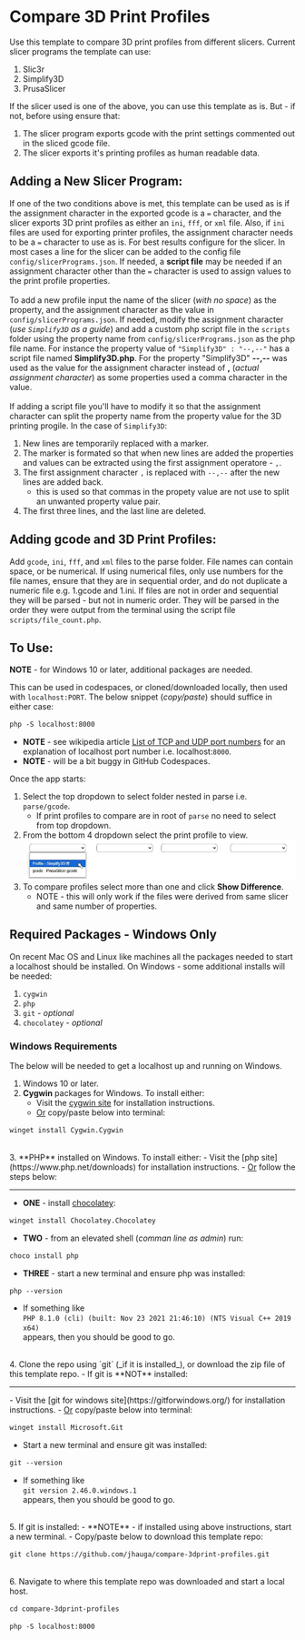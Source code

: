# Compare 3D Print Profiles

Use this template to compare 3D print profiles from different slicers. Current slicer programs the template can use:

1. Slic3r
2. Simplify3D
3. PrusaSlicer


If the slicer used is one of the above, you can use this template as is. But - if not, before using ensure that:

1. The slicer program exports gcode with the print settings commented out in the sliced gcode file.
2. The slicer exports it's printing profiles as human readable data.


## Adding a New Slicer Program:

If one of the two conditions above is met, this template can be used as is if the assignment character in the exported gcode is a `=` character, and the slicer exports 3D print profiles as either an `ini`, `fff`, or `xml` file. Also, if `ini` files are used for exporting printer profiles, the assignment character needs to be a `=` character to use as is. For best results configure for the slicer. In most cases a line for the slicer can be added to the config file `config/slicerPrograms.json`. If needed, a **script file** may be needed if an assignment character other than the `=` character is used to assign values to the print profile properties.
<br><br>
To add a new profile input the name of the slicer (_with no space_) as the property, and the assignment character as the value in `config/slicerPrograms.json`. If needed, modify the assignment character (_use `Simplify3D` as a guide_) and add a custom php script file in the `scripts` folder using the property name from `config/slicerPrograms.json` as the php file name. For instance the property value of `"Simplify3D" : "--,--"` has a script file named **Simplify3D.php**. For the property "Simplify3D" **--,--** was used as the value for the assignment character instead of **,** (_actual assignment character_) as some properties used a comma character in the value. 
<br><br>
If adding a script file you'll have to modify it so that the assignment character can split the property name from the property value for the 3D printing progile. In the case of `Simplify3D`:

1. New lines are temporarily replaced with a marker.
2. The marker is formated so that when new lines are added the properties and values can be extracted using the first assignment operatore - `,`.
3. The first assignment character `,` is replaced with `--,--` after the new lines are added back.
   - this is used so that commas in the propety value are not use to split an unwanted property value pair.
3. The first three lines, and the last line are deleted.


## Adding gcode and 3D Print Profiles:
Add `gcode`, `ini`, `fff`, and `xml` files to the parse folder. File names can contain space, or be numerical. If using numerical files, only use numbers for the file names, ensure that they are in sequential order, and do not duplicate a numeric file e.g. 1.gcode and 1.ini.
If files are not in order and sequential they will be parsed - but not in numeric order. They will be parsed in the order they were output from the terminal using the script file `scripts/file_count.php`.


## To Use:

**NOTE** - for Windows 10 or later, additional packages are needed.

This can be used in codespaces, or cloned/downloaded locally, then used with `localhost:PORT`. The below snippet (_copy/paste_) should suffice in either case:

```markdown
php -S localhost:8000
```
- **NOTE** - see wikipedia article [List of TCP and UDP port numbers](https://en.wikipedia.org/wiki/List_of_TCP_and_UDP_port_numbers#:~:text=Hypertext%20Transfer%20Protocol) for an explanation of localhost port number i.e. localhost:`8000`.
- **NOTE** - will be a bit buggy in GitHub Codespaces.


Once the app starts:

1. Select the top dropdown to select folder nested in parse i.e. `parse/gcode`. 
   - If print profiles to compare are in root of `parse` no need to select from top dropdown.
2. From the bottom 4 dropdown select the print profile to view.<br>
![Instructional image - select dropdown of files with 3d print profile or profile from gcode.](support/instructions-select_bottom_dropdown.jpg) <br>
3. To compare profiles select more than one and click **Show Difference**.
   - NOTE - this will only work if the files were derived from same slicer and same number of properties.
   
   
## Required Packages - Windows Only

On recent Mac OS and Linux like machines all the packages needed to start a localhost should be installed. On Windows - some additional installs will be needed:

1. `cygwin`
2. `php`
3. `git` - _optional_
4. `chocolatey` - _optional_


### Windows Requirements

The below will be needed to get a localhost up and running on Windows.

1. Windows 10 or later.
2. **Cygwin** packages for Windows. To install either:
   - Visit the [cygwin site](https://www.cygwin.com/install.html) for installation instructions.
   - <ins>Or</ins> copy/paste below into terminal:

```markdown
winget install Cygwin.Cygwin
```

<br>
3. **PHP** installed on Windows. To install either:
   - Visit the [php site](https://www.php.net/downloads) for installation instructions.
   - <ins>Or</ins> follow the steps below: <hr>

- **ONE** - install [chocolatey](https://chocolatey.org/):      

```markdown
winget install Chocolatey.Chocolatey
```

- **TWO** - from an elevated shell (_comman line as admin_) run:     

```markdown
choco install php
```

- **THREE** - start a new terminal and ensure php was installed:

```markdown
php --version
```
- If something like <br>
`
PHP 8.1.0 (cli) (built: Nov 23 2021 21:46:10) (NTS Visual C++ 2019 x64)
`<br>
appears, then you should be good to go.


<br>
4. Clone the repo using `git` (_if it is installed_), or download the zip file of this template repo. 
   - If git is **NOT** installed: <hr>
  - Visit the [git for windows site](https://gitforwindows.org/) for installation instructions.
  - <ins>Or</ins> copy/paste below into terminal:
  
```markdown
winget install Microsoft.Git
```     

- Start a new terminal and ensure git was installed:

```markdown
git --version
```

- If something like <br>
`
git version 2.46.0.windows.1
` 
<br>appears, then you should be good to go.


<br>
5. If git is installed: 
   - **NOTE** - if installed using above instructions, start a new terminal.
   - Copy/paste below to download this template repo:

```markdown
git clone https://github.com/jhauga/compare-3dprint-profiles.git
```

<br>
6. Navigate to where this template repo was downloaded and start a local host.

```markdown
cd compare-3dprint-profiles
```

```markdown
php -S localhost:8000
```
   